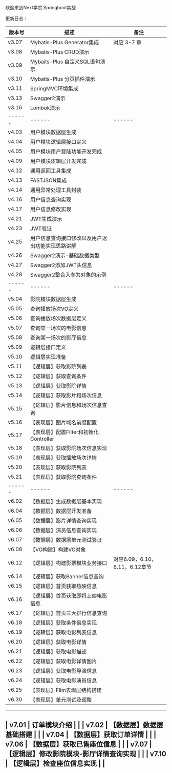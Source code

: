 欢迎来到Next学院 Springboot实战

更新日志：

| 版本号 | 描述 | 备注 |
| ------ | ------ | ------ |
| v3.07 | Mybatis-Plus Generator集成 | 对应 3-7 章 |
| v3.08 | Mybatis-Plus CRUD演示 | |
| v3.09 | Mybaits-Plus 自定义SQL语句演示 | |
| v3.10 | Mybatis-Plus 分页插件演示 | |
| v3.11 | SpringMVC环境集成 | |
| v3.13 | Swagger2演示 | |
| v3.16 | Lombok演示 | |
| ------ | ------ | ------ |
| v4.03 | 用户模块数据层生成 | |
| v4.04 | 用户模块逻辑层接口定义 | |
| v4.05 | 用户模块用户登陆功能开发完成 | |
| v4.09 | 用户模块逻辑层开发完成 | |
| v4.12 | 通用返回工具集成 | |
| v4.13 | FASTJSON集成 | |
| v4.14 | 通用异常处理工具封装 | |
| v4.16 | 用户信息查询实现 | |
| v4.17 | 用户信息修改实现 | |
| v4.21 | JWT生成演示 | |
| v4.23 | JWT验证 | |
| v4.25 | 用户信息查询接口修改以及用户退出功能实现思路讲解 | |
| v4.26 | Swagger2演示-基础数据类型 | |
| v4.27 | Swagger2添加JWT头信息 | |
| v4.28 | Swagger2整合入参为对象的示例 | |
| ------ | ------ | ------ |
| v5.04 | 影院模块数据层生成 | |
| v5.05 | 查询播放场次VO定义 | |
| v5.06 | 查询播放场次数据层定义 | |
| v5.07 | 查询某一场次的电影信息 | |
| v5.08 | 查询某一场次的影厅信息 | |
| v5.09 | 逻辑层接口定义 | |
| v5.10 | 逻辑层实现准备 | |
| v5.11 | 【逻辑层】获取影院列表 | |
| v5.12 | 【逻辑层】获取查询条件 | |
| v5.13 | 【逻辑层】获取影院详情 | |
| v5.14 | 【逻辑层】获取影片和场次信息 | |
| v5.15 | 【逻辑层】影片信息和场次信息查询 | |
| v5.16 | 【表现层】图片域名前缀配置 | |
| v5.17 | 【表现层】配置Filter和初始化Controller | |
| v5.18 | 【表现层】获取影院场次信息实现 | |
| v5.19 | 【表现层】获取播放场次详情 | |
| v5.20 | 【表现层】获取影院列表 | |
| v5.21 | 【表现层】获取影院查询条件 | |
| ------ | ------ | ------ |
| v6.02 | 【数据层】生成数据层基本实现 | |
| v6.04 | 【数据层】数据层开发准备 | |
| v6.05 | 【数据层】影片详情查询实现 | |
| v6.06 | 【数据层】演员信息查询实现 | |
| v6.07 | 【数据层】数据层单元测试验证 | |
| v6.08 | 【VO构建】构建VO对象 | |
| v6.12 | 【逻辑层】构建影票模块业务接口 | 对应6.09，6.10，6.11，6.12章节|
| v6.14 | 【逻辑层】获取Banner信息查询 | |
| v6.15 | 【逻辑层】首页获取热映信息 | |
| v6.16 | 【逻辑层】首页获取即将上映电影信息 | |
| v6.17 | 【逻辑层】首页三大排行信息查询 | |
| v6.18 | 【逻辑层】获取条件信息实现 | |
| v6.19 | 【逻辑层】获取电影列表信息 | |
| v6.20 | 【逻辑层】获取电影详情 | |
| v6.21 | 【逻辑层】获取电影描述 | |
| v6.22 | 【逻辑层】获取电影详情图片 | |
| v6.23 | 【逻辑层】获取电影导演信息 | |
| v6.24 | 【逻辑层】获取电影演员信息 | |
| v6.25 | 【表现层】Film表现层结构搭建 | |
| v6.30 | 【表现层】单元测试及调整 | |
-----------------------------------------------
| v7.01 |  订单模块介绍 | |
| v7.02 |  【数据层】数据层基础搭建 | |
| v7.04 |  【数据层】获取订单详情 | |
| v7.06 |  【数据层】获取已售座位信息 | |
| v7.07 |  【逻辑层】修改影院模块-影厅详情查询实现 | |
| v7.10 |  【逻辑层】检查座位信息实现 | |
-----------------------------------------------